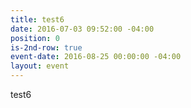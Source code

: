 ```yaml
---
title: test6
date: 2016-07-03 09:52:00 -04:00
position: 0
is-2nd-row: true
event-date: 2016-08-25 00:00:00 -04:00
layout: event
---
```


test6
